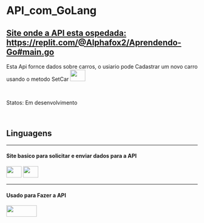 <h1>API_com_GoLang</h1>

<h2><a href="https://replit.com/@Alphafox2/Aprendendo-Go#main.go">Site onde a API esta ospedada: https://replit.com/@Alphafox2/Aprendendo-Go#main.go</a></h2>

  <p>
    Esta Api fornce dados sobre carros, o usiario pode Cadastrar um novo carro usando o metodo SetCar
    <img height=30 width=40 src="https://media.discordapp.net/attachments/1004483186740437044/1143371976530993212/9f3f4533-e6da-49ed-88fa-7b7cfb836a51.png"/>     
  </p>
  <br>

  <p>Statos: Em desenvolvimento</p>
  <br>

<div>
  <h2>Linguagens</h2>
  <hr>
  <h4>Site basico para solicitar e enviar dados para a API</h4>
  <div>
    <img height=30 width=40 src="https://cdn.jsdelivr.net/gh/devicons/devicon/icons/javascript/javascript-original.svg" />     
    <img height=30 width=40 src="https://cdn.jsdelivr.net/gh/devicons/devicon/icons/html5/html5-original.svg" />
  </div> 
  <hr>
  <h4>Usado para Fazer a API</h4>
  <img height=30 width=80 src="https://cdn.jsdelivr.net/gh/devicons/devicon/icons/go/go-original-wordmark.svg" /> 
</div>
